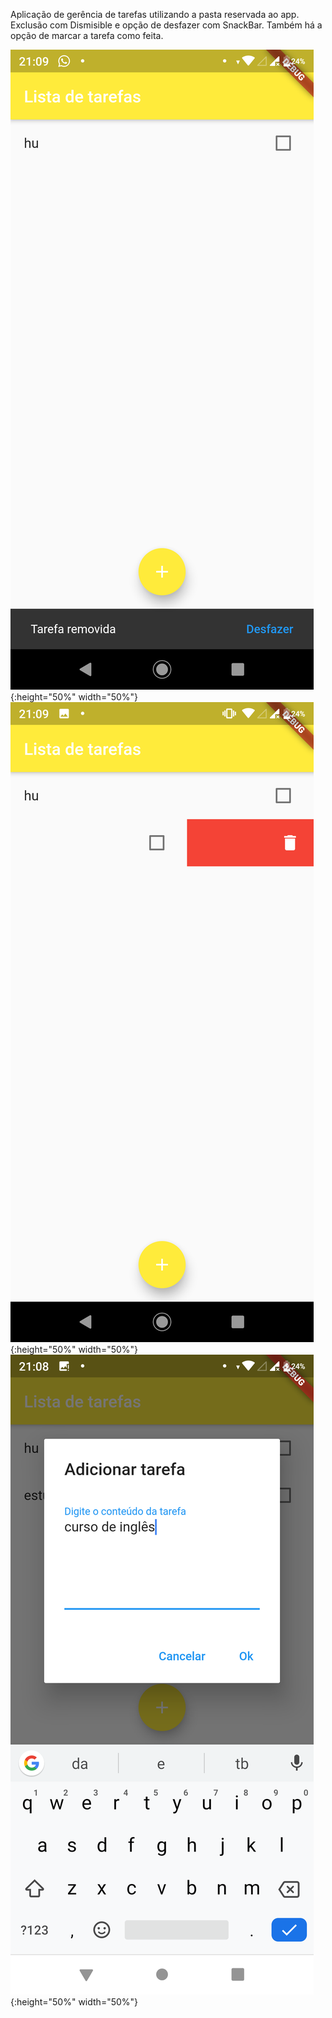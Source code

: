 Aplicação de gerência de tarefas utilizando a pasta reservada ao app. Exclusão com Dismisible e opção de desfazer com SnackBar. Também há a opção de marcar a tarefa como feita.

![](https://github.com/thiagomotax/lista_tarefas/blob/master/foto1.png){:height="50%" width="50%"}
![](https://github.com/thiagomotax/lista_tarefas/blob/master/foto2.png){:height="50%" width="50%"}
![](https://github.com/thiagomotax/lista_tarefas/blob/master/foto3.png){:height="50%" width="50%"}
